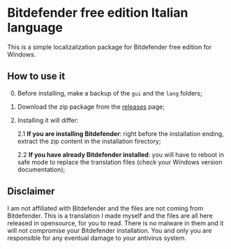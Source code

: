 # Bitdefender free edition Italian language
This is a simple localizalization package for Bitdefender free edition for Windows.

## How to use it
0. Before installing, make a backup of the `gui` and the `lang` folders;
1. Download the zip package from the [releases](https://github.com/giordanocardillo/bitdefender-free-italian-language/releases/latest) page;
2. Installing it will differ:

    2.1 **If you are installing Bitdefender**: right before the installation ending, extract the zip content in the installation firectory;
    
    2.2 **If you have already Bitdefender installed**: you will have to reboot in safe mode to replace the translation files (check your Windows version documentation);

## Disclaimer
I am not affiliated with Bitdefender and the files are not coming from Bitdefender. This is a translation I made myself and the files are all here released in opensource, for you to read. There is no malware in them and it will not compromise your Bitdefender installation. You and only you are responsible for any eventual damage to your antivirus system.
